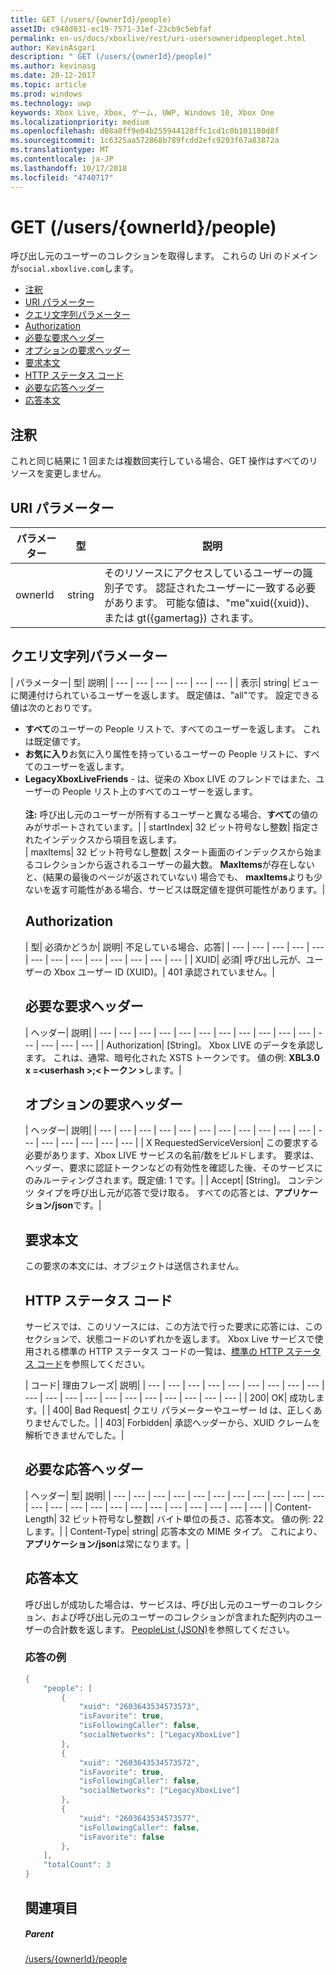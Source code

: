 ```yaml
---
title: GET (/users/{ownerId}/people)
assetID: c948d031-ec19-7571-31ef-23cb9c5ebfaf
permalink: en-us/docs/xboxlive/rest/uri-usersowneridpeopleget.html
author: KevinAsgari
description: " GET (/users/{ownerId}/people)"
ms.author: kevinasg
ms.date: 20-12-2017
ms.topic: article
ms.prod: windows
ms.technology: uwp
keywords: Xbox Live, Xbox, ゲーム, UWP, Windows 10, Xbox One
ms.localizationpriority: medium
ms.openlocfilehash: d08a8ff9e04b255944128ffc1cd1c0b101180d8f
ms.sourcegitcommit: 1c6325aa572868b789fcdd2efc9203f67a83872a
ms.translationtype: MT
ms.contentlocale: ja-JP
ms.lasthandoff: 10/17/2018
ms.locfileid: "4740717"
---
```

# <a name="get-usersowneridpeople"></a>GET (/users/{ownerId}/people)
呼び出し元のユーザーのコレクションを取得します。
これらの Uri のドメインが`social.xboxlive.com`します。

  * [注釈](#ID4EV)
  * [URI パラメーター](#ID4E5)
  * [クエリ文字列パラメーター](#ID4EJB)
  * [Authorization](#ID4ERD)
  * [必要な要求ヘッダー](#ID4EZE)
  * [オプションの要求ヘッダー](#ID4EYF)
  * [要求本文](#ID4E5G)
  * [HTTP ステータス コード](#ID4EJH)
  * [必要な応答ヘッダー](#ID4EBBAC)
  * [応答本文](#ID4ENCAC)

<a id="ID4EV"></a>


## <a name="remarks"></a>注釈

これと同じ結果に 1 回または複数回実行している場合、GET 操作はすべてのリソースを変更しません。

<a id="ID4E5"></a>


## <a name="uri-parameters"></a>URI パラメーター

| パラメーター| 型| 説明|
| --- | --- | --- |
| ownerId| string| そのリソースにアクセスしているユーザーの識別子です。 認証されたユーザーに一致する必要があります。 可能な値は、"me"xuid({xuid})、または gt({gamertag}) されます。|

<a id="ID4EJB"></a>


## <a name="query-string-parameters"></a>クエリ文字列パラメーター

| パラメーター| 型| 説明|
| --- | --- | --- | --- | --- | --- |
| 表示| string| ビューに関連付けられているユーザーを返します。 既定値は、"all"です。 設定できる値は次のとおりです。 <ul><li><b>すべて</b>のユーザーの People リストで、すべてのユーザーを返します。 これは既定値です。</li><li><b>お気に入り</b>お気に入り属性を持っているユーザーの People リストに、すべてのユーザーを返します。</li><li><b>LegacyXboxLiveFriends</b> - は、従来の Xbox LIVE のフレンドではまた、ユーザーの People リスト上のすべてのユーザーを返します。</li></br>**注:** 呼び出し元のユーザーが所有するユーザーと異なる場合、**すべて**の値のみがサポートされています。|
| startIndex| 32 ビット符号なし整数| 指定されたインデックスから項目を返します。  
| maxItems| 32 ビット符号なし整数| スタート画面のインデックスから始まるコレクションから返されるユーザーの最大数。 <b>MaxItems</b>が存在しないと、(結果の最後のページが返されていない) 場合でも、 <b>maxItems</b>よりも少ないを返す可能性がある場合、サービスは既定値を提供可能性があります。|

<a id="ID4ERD"></a>


## <a name="authorization"></a>Authorization

| 型| 必須かどうか| 説明| 不足している場合、応答|
| --- | --- | --- | --- | --- | --- | --- | --- | --- | --- | --- | --- | --- |
| XUID| 必須| 呼び出し元が、ユーザーの Xbox ユーザー ID (XUID)。| 401 承認されていません。|

<a id="ID4EZE"></a>


## <a name="required-request-headers"></a>必要な要求ヘッダー

| ヘッダー| 説明|
| --- | --- | --- | --- | --- | --- | --- | --- | --- | --- | --- | --- | --- | --- | --- |
| Authorization| [String]。 Xbox LIVE のデータを承認します。 これは、通常、暗号化された XSTS トークンです。 値の例: <b>XBL3.0 x =&lt;userhash >;&lt;トークン ></b>します。|

<a id="ID4EYF"></a>


## <a name="optional-request-headers"></a>オプションの要求ヘッダー

| ヘッダー| 説明|
| --- | --- | --- | --- | --- | --- | --- | --- | --- | --- | --- | --- | --- | --- | --- | --- | --- |
| X RequestedServiceVersion| この要求する必要があります、Xbox LIVE サービスの名前/数をビルドします。 要求は、ヘッダー、要求に認証トークンなどの有効性を確認した後、そのサービスにのみルーティングされます。既定値: 1 です。|
| Accept| [String]。 コンテンツ タイプを呼び出し元が応答で受け取る。 すべての応答とは、<b>アプリケーション/json</b>です。|

<a id="ID4E5G"></a>


## <a name="request-body"></a>要求本文

この要求の本文には、オブジェクトは送信されません。

<a id="ID4EJH"></a>


## <a name="http-status-codes"></a>HTTP ステータス コード

サービスでは、このリソースには、この方法で行った要求に応答には、このセクションで、状態コードのいずれかを返します。 Xbox Live サービスで使用される標準の HTTP ステータス コードの一覧は、[標準の HTTP ステータス コード](../../additional/httpstatuscodes.md)を参照してください。

| コード| 理由フレーズ| 説明|
| --- | --- | --- | --- | --- | --- | --- | --- | --- | --- | --- | --- | --- | --- | --- | --- | --- | --- | --- | --- |
| 200| OK| 成功します。|
| 400| Bad Request| クエリ パラメーターやユーザー Id は、正しくありませんでした。|
| 403| Forbidden| 承認ヘッダーから、XUID クレームを解析できませんでした。|

<a id="ID4EBBAC"></a>


## <a name="required-response-headers"></a>必要な応答ヘッダー

| ヘッダー| 型| 説明|
| --- | --- | --- | --- | --- | --- | --- | --- | --- | --- | --- | --- | --- | --- | --- | --- | --- | --- | --- | --- | --- | --- | --- |
| Content-Length| 32 ビット符号なし整数| バイト単位の長さ、応答本文。 値の例: 22 します。|
| Content-Type| string| 応答本文の MIME タイプ。 これにより、<b>アプリケーション/json</b>は常になります。|

<a id="ID4ENCAC"></a>


## <a name="response-body"></a>応答本文

呼び出しが成功した場合は、サービスは、呼び出し元のユーザーのコレクション、および呼び出し元のユーザーのコレクションが含まれた配列内のユーザーの合計数を返します。 [PeopleList (JSON)](../../json/json-peoplelist.md)を参照してください。

<a id="ID4EZCAC"></a>


### <a name="sample-response"></a>応答の例


```cpp
{
    "people": [
        {
            "xuid": "2603643534573573",
            "isFavorite": true,
            "isFollowingCaller": false,
            "socialNetworks": ["LegacyXboxLive"]
        },
        {
            "xuid": "2603643534573572",
            "isFavorite": true,
            "isFollowingCaller": false,
            "socialNetworks": ["LegacyXboxLive"]
        },
        {
            "xuid": "2603643534573577",
            "isFollowingCaller": false,
            "isFavorite": false
        },
    ],
    "totalCount": 3
}

```


<a id="ID4EDDAC"></a>


## <a name="see-also"></a>関連項目

<a id="ID4EFDAC"></a>


##### <a name="parent"></a>Parent

[/users/{ownerId}/people](uri-usersowneridpeople.md)
